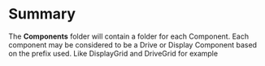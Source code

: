 # Summary
The **Components** folder will contain a folder for each Component. Each component may be considered to be a Drive or Display Component based on the prefix used. Like DisplayGrid and DriveGrid for example
